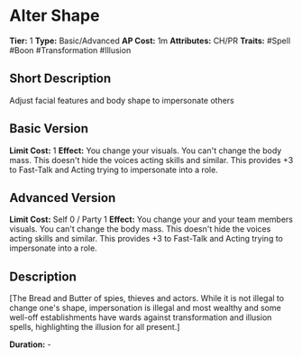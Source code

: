 # Alter Shape

**Tier:** 1
**Type:** Basic/Advanced
**AP Cost:** 1m
**Attributes:** CH/PR
**Traits:** #Spell #Boon #Transformation #Illusion

## Short Description
Adjust facial features and body shape to impersonate others

## Basic Version
**Limit Cost:** 1
**Effect:** You change your visuals. You can't change the body mass. This doesn't hide the voices acting skills and similar. This provides +3 to Fast-Talk and Acting trying to impersonate into a role.

## Advanced Version
**Limit Cost:** Self 0 / Party 1
**Effect:** You change your and your team members visuals. You can't change the body mass. This doesn't hide the voices acting skills and similar. This provides +3 to Fast-Talk and Acting trying to impersonate into a role.

## Description
[The Bread and Butter of spies, thieves and actors. While it is not illegal to change one's shape, impersonation is illegal and most wealthy and some well-off establishments have wards against transformation and illusion spells, highlighting the illusion for all present.]

**Duration:** -